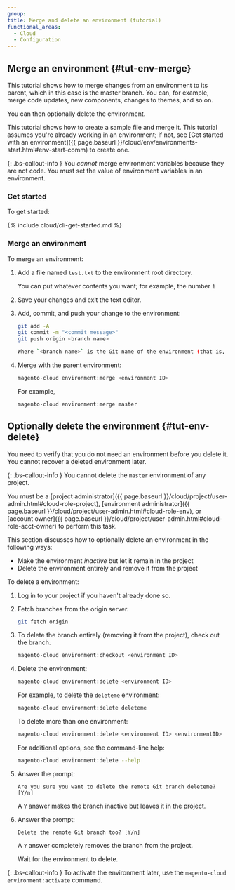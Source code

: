 ```yaml
---
group:
title: Merge and delete an environment (tutorial)
functional_areas:
  - Cloud
  - Configuration
---
```


## Merge an environment {#tut-env-merge}

This tutorial shows how to merge changes from an environment to its parent, which in this case is the master branch. You can, for example, merge code updates, new components, changes to themes, and so on.

You can then optionally delete the environment.

This tutorial shows how to create a sample file and merge it. This tutorial assumes you're already working in an environment; if not, see [Get started with an environment]({{ page.baseurl }}/cloud/env/environments-start.html#env-start-comm) to create one.

{: .bs-callout-info }
You _cannot_ merge environment variables because they are not code. You must set the value of environment variables in an environment.

### Get started

To get started:

{% include cloud/cli-get-started.md %}

### Merge an environment

To merge an environment:

1. Add a file named `test.txt` to the environment root directory.

   You can put whatever contents you want; for example, the number `1`

1. Save your changes and exit the text editor.
1. Add, commit, and push your change to the environment:

   ```bash
   git add -A
   git commit -m "<commit message>"
   git push origin <branch name>

   Where `<branch name>` is the Git name of the environment (that is, the environment ID).

1. Merge with the parent environment:

   ```bash
   magento-cloud environment:merge <environment ID>
   ```

   For example,

   ```bash
   magento-cloud environment:merge master
   ```

## Optionally delete the environment {#tut-env-delete}

You need to verify that you do not need an environment before you delete it. You cannot recover a deleted environment later.

{: .bs-callout-info }
You cannot delete the `master` environment of any project.

You must be a [project administrator]({{ page.baseurl }}/cloud/project/user-admin.html#cloud-role-project), [environment administrator]({{ page.baseurl }}/cloud/project/user-admin.html#cloud-role-env), or [account owner]({{ page.baseurl }}/cloud/project/user-admin.html#cloud-role-acct-owner) to perform this task.

This section discusses how to optionally delete an environment in the following ways:

* Make the environment *inactive* but let it remain in the project
* Delete the environment entirely and remove it from the project

To delete a environment:

1. Log in to your project if you haven't already done so.
1. Fetch branches from the origin server.

   ```bash
   git fetch origin
   ```

1. To delete the branch entirely (removing it from the project), check out the branch.

   ```bash
   magento-cloud environment:checkout <environment ID>
   ```

1. Delete the environment:

   ```bash
   magento-cloud environment:delete <environment ID>
   ```

   For example, to delete the `deleteme` environment:

   ```bash
   magento-cloud environment:delete deleteme
   ```

   To delete more than one environment:

   ```bash
   magento-cloud environment:delete <environment ID> <environmentID>
   ```

   For additional options, see the command-line help:

   ```bash
   magento-cloud environment:delete --help
   ```

1. Answer the prompt:

   ```terminal
   Are you sure you want to delete the remote Git branch deleteme? [Y/n]
   ```

   A `Y` answer makes the branch inactive but leaves it in the project.

1. Answer the prompt:

   ```terminal
   Delete the remote Git branch too? [Y/n]
   ```

   A `Y` answer completely removes the branch from the project.

   Wait for the environment to delete.

{: .bs-callout-info }
To activate the environment later, use the `magento-cloud environment:activate` command.
